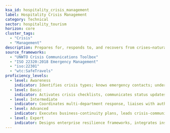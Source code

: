 ```yaml
---
ksa_id: hospitality_crisis_management
label: Hospitality Crisis Management
category: Technical
sector: hospitality_tourism
horizon: core
cluster_tags:
  - "Crisis"
  - "Management"
description: Prepares for, responds to, and recovers from crises—natural disasters, pandemics, security incidents—ensuring guest safety, operational continuity, and brand reputation.
source_frameworks:
  - "UNWTO Crisis Communications Toolbox"
  - "ISO 22320:2018 Emergency Management"
  - "iso:22301"
  - "wtc:SafeTravels"
proficiency_levels:
  - level: Awareness
    indicator: Identifies crisis types; knows emergency contacts; understands emergency response procedures and assists during drills.
  - level: Basic
    indicator: Activates crisis checklists, communicates status updates, and documents incidents.
  - level: Intermediate
    indicator: Coordinates multi-department response, liaises with authorities, and manages guest relocations.
  - level: Advanced
    indicator: Executes business-continuity plans, leads crisis-communication teams, integrates business-interruption insurance and analyzes after-action reports.
  - level: Expert
    indicator: Designs enterprise resilience frameworks, integrates insurance/risk finance, and advises industry bodies.
---
```

